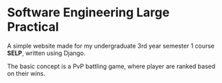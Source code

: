  # Software Engineering Large Practical
 
 A simple website made for my undergraduate 3rd year semester 1 course __SELP__, written using Django.
 
 The basic concept is a PvP battling game, where player are ranked based on their wins.
